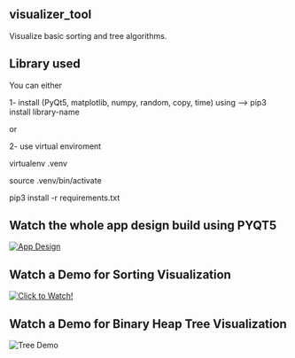 ## visualizer_tool
Visualize basic sorting and tree algorithms.

## Library used ##
You can either 

1- install (PyQt5, matplotlib, numpy, random, copy, time) using --> pip3 install library-name
  
or
  
2- use  virtual enviroment

virtualenv .venv

source .venv/bin/activate

pip3 install -r requirements.txt


## Watch the whole app design build using PYQT5 ##


[![App Design](https://user-images.githubusercontent.com/40794066/108596174-0ddaf080-738c-11eb-9bba-c64d3416729b.jpg)](https://youtu.be/_oYzM921JDY)




## Watch a Demo for Sorting Visualization ##


[![Click to Watch!](https://user-images.githubusercontent.com/40794066/108501796-7e194180-72ba-11eb-93c1-c9079f25c99e.jpg)](https://youtu.be/oylDJ475vMg)


## Watch a Demo for Binary Heap Tree Visualization ##


![Tree Demo](https://user-images.githubusercontent.com/40794066/108596679-49c38500-738f-11eb-80c6-ec5e298adcf3.jpg)
